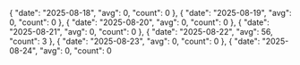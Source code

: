 {
    "date": "2025-08-18",
    "avg": 0,
    "count": 0
  },
  {
    "date": "2025-08-19",
    "avg": 0,
    "count": 0
  },
  {
    "date": "2025-08-20",
    "avg": 0,
    "count": 0
  },
  {
    "date": "2025-08-21",
    "avg": 0,
    "count": 0
  },
  {
    "date": "2025-08-22",
    "avg": 56,
    "count": 3
  },
  {
    "date": "2025-08-23",
    "avg": 0,
    "count": 0
  },
  {
    "date": "2025-08-24",
    "avg": 0,
    "count": 0